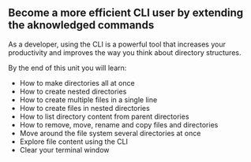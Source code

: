 ## Become a more efficient CLI user by extending the aknowledged commands

As a developer, using the CLI is a powerful tool that increases your productivity and improves the way you think about directory structures.

By the end of this unit you will learn:

- How to make directories all at once
- How to create nested directories
- How to create multiple files in a single line
- How to create files in nested directories
- How to list directory content from parent directories
- How to remove, move, rename and copy files and directories
- Move around the file system several directories at once
- Explore file content using the CLI
- Clear your terminal window


